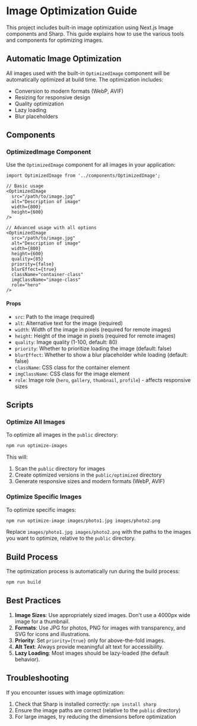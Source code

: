 # Image Optimization Guide

This project includes built-in image optimization using Next.js Image components and Sharp. This guide explains how to use the various tools and components for optimizing images.

## Automatic Image Optimization

All images used with the built-in `OptimizedImage` component will be automatically optimized at build time. The optimization includes:

- Conversion to modern formats (WebP, AVIF)
- Resizing for responsive design
- Quality optimization
- Lazy loading
- Blur placeholders

## Components

### OptimizedImage Component

Use the `OptimizedImage` component for all images in your application:

```tsx
import OptimizedImage from '../components/OptimizedImage';

// Basic usage
<OptimizedImage
  src="/path/to/image.jpg"
  alt="Description of image"
  width={800}
  height={600}
/>

// Advanced usage with all options
<OptimizedImage
  src="/path/to/image.jpg"
  alt="Description of image"
  width={800}
  height={600}
  quality={85}
  priority={false}
  blurEffect={true}
  className="container-class"
  imgClassName="image-class"
  role="hero"
/>
```

#### Props

- `src`: Path to the image (required)
- `alt`: Alternative text for the image (required)
- `width`: Width of the image in pixels (required for remote images)
- `height`: Height of the image in pixels (required for remote images)
- `quality`: Image quality (1-100, default: 80)
- `priority`: Whether to prioritize loading the image (default: false)
- `blurEffect`: Whether to show a blur placeholder while loading (default: false)
- `className`: CSS class for the container element
- `imgClassName`: CSS class for the image element
- `role`: Image role (`hero`, `gallery`, `thumbnail`, `profile`) - affects responsive sizes

## Scripts

### Optimize All Images

To optimize all images in the `public` directory:

```bash
npm run optimize-images
```

This will:
1. Scan the `public` directory for images
2. Create optimized versions in the `public/optimized` directory
3. Generate responsive sizes and modern formats (WebP, AVIF)

### Optimize Specific Images

To optimize specific images:

```bash
npm run optimize-image images/photo1.jpg images/photo2.png
```

Replace `images/photo1.jpg images/photo2.png` with the paths to the images you want to optimize, relative to the `public` directory.

## Build Process

The optimization process is automatically run during the build process:

```bash
npm run build
```

## Best Practices

1. **Image Sizes**: Use appropriately sized images. Don't use a 4000px wide image for a thumbnail.
2. **Formats**: Use JPG for photos, PNG for images with transparency, and SVG for icons and illustrations.
3. **Priority**: Set `priority={true}` only for above-the-fold images.
4. **Alt Text**: Always provide meaningful alt text for accessibility.
5. **Lazy Loading**: Most images should be lazy-loaded (the default behavior).

## Troubleshooting

If you encounter issues with image optimization:

1. Check that Sharp is installed correctly: `npm install sharp`
2. Ensure the image paths are correct (relative to the `public` directory)
3. For large images, try reducing the dimensions before optimization 